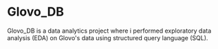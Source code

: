 # Glovo_DB
Glovo_DB is a data analytics project where i performed exploratory data analysis (EDA) on Glovo's data using structured query language (SQL).
